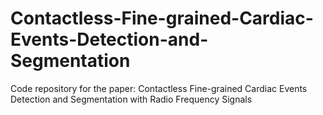 # Contactless-Fine-grained-Cardiac-Events-Detection-and-Segmentation
Code repository for the paper: Contactless Fine-grained Cardiac Events Detection and Segmentation with Radio Frequency Signals
